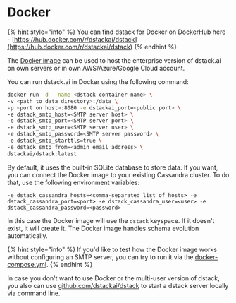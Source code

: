 # Docker

{% hint style="info" %}
You can find dstack for Docker on DockerHub here - [https://hub.docker.com/r/dstackai/dstack](https://hub.docker.com/r/dstackai/dstack)
{% endhint %}

The [Docker image](https://hub.docker.com/repository/docker/dstackai/dstack) can be used to host the enterprise version of dstack.ai on own servers or in own AWS/Azure/Google Cloud account.

You can run dstack.ai in Docker using the following command:

```bash
docker run -d --name <dstack container name> \
-v <path to data directory>:/data \
-p <port on host>:8080 -e dstackai_port=<public port> \
-e dstack_smtp_host=<SMTP server host> \
-e dstack_smtp_port=<SMTP server port> \
-e dstack_smtp_user=<SMTP server user> \
-e dstack_smtp_password=<SMTP server password> \
-e dstack_smtp_starttls=true \
-e dstack_smtp_from=<admin email address> \
dstackai/dstack:latest
```

By default, it uses the built-in SQLite database to store data. If you want, you can connect the Docker image to your existing Cassandra cluster. To do that, use the following environment variables:

`-e dstack_cassandra_hosts=<comma-separated list of hosts> -e dstack_cassandra_port=<port> -e dstack_cassandra_user=<user> -e dstack_cassandra_password=<password>`

In this case the Docker image will use the `dstack` keyspace. If it doesn't exist, it will create it. The Docker image handles schema evolution automatically.

{% hint style="info" %}
If you'd like to test how the Docker image works without configuring an SMTP server, you can try to run it via the [docker-compose.yml](https://github.com/dstackai/dstack-docker/blob/master/docker-compose.yaml).
{% endhint %}

In case you don't want to use Docker or the multi-user version of dstack, you also can use [github.com/dstackai/dstack](https://github.com/dstackai/dstack) to start a dstack server locally via command line.

